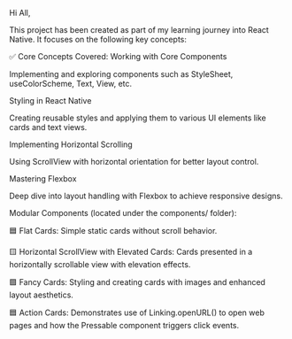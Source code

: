 Hi All,

This project has been created as part of my learning journey into React Native. It focuses on the following key concepts:

✅ Core Concepts Covered:
Working with Core Components

Implementing and exploring components such as StyleSheet, useColorScheme, Text, View, etc.

Styling in React Native

Creating reusable styles and applying them to various UI elements like cards and text views.

Implementing Horizontal Scrolling

Using ScrollView with horizontal orientation for better layout control.

Mastering Flexbox

Deep dive into layout handling with Flexbox to achieve responsive designs.

Modular Components (located under the components/ folder):

🟦 Flat Cards: Simple static cards without scroll behavior.

🟨 Horizontal ScrollView with Elevated Cards: Cards presented in a horizontally scrollable view with elevation effects.

🟪 Fancy Cards: Styling and creating cards with images and enhanced layout aesthetics.

🟦 Action Cards: Demonstrates use of Linking.openURL() to open web pages and how the Pressable component triggers click events.
